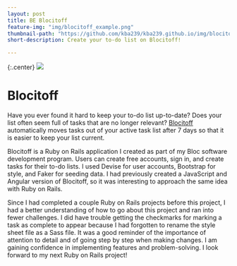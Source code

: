 ```yaml
---
layout: post
title: BE Blocitoff
feature-img: "img/blocitoff_example.png"
thumbnail-path: "https://github.com/kba239/kba239.github.io/img/blocitoff_example.png"
short-description: Create your to-do list on Blocitoff!

---
```


{:.center}
![](https://github.com/kba239/kba239.github.io/img/blocitoff_example.png)




# Blocitoff
Have you ever found it hard to keep your to-do list up-to-date? Does your list often seem full of tasks that are no longer relevant? [Blocitoff](https://github.com/kba239/bEBlocitoff) automatically moves tasks out of your active task list after 7 days so that it is easier to keep your list current.


Blocitoff is a Ruby on Rails application I created as part of my Bloc software development program. Users can create free accounts, sign in, and create tasks for their to-do lists. I used Devise for user accounts, Bootstrap for style, and Faker for seeding data. I had previously created a JavaScript and Angular version of Blocitoff, so it was interesting to approach the same idea with Ruby on Rails.


Since I had completed a couple Ruby on Rails projects before this project, I had a better understanding of how to go about this project and ran into fewer challenges. I did have trouble getting the checkmarks for marking a task as complete to appear because I had forgotten to rename the style sheet file as a Sass file. It was a good reminder of the importance of attention to detail and of going step by step when making changes. I am gaining confidence in implementing features and problem-solving. I look forward to my next Ruby on Rails project!
